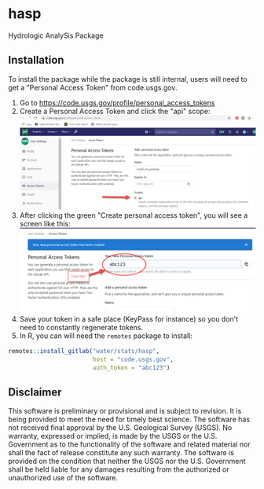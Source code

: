 # hasp

Hydrologic AnalySis Package

## Installation

To install the package while the package is still internal, users will need to get a "Personal Access Token" from code.usgs.gov. 

1. Go to https://code.usgs.gov/profile/personal_access_tokens
2. Create a Personal Access Token and click the "api" scope:
![pat](man/figures/pat.png)
3. After clicking the green "Create personal access token", you will see a screen like this:
![pat](man/figures/save_pat.png)
4. Save your token in a safe place (KeyPass for instance) so you don't need to constantly regenerate tokens. 
5. In R, you can will need the `remotes` package to install:
```r
remotes::install_gitlab("water/stats/hasp", 
                        host = "code.usgs.gov", 
                        auth_token = "abc123")
```

## Disclaimer

This software is preliminary or provisional and is subject to revision. It is being provided to meet the need for timely best science. The software has not received final approval by the U.S. Geological Survey (USGS). No warranty, expressed or implied, is made by the USGS or the U.S. Government as to the functionality of the software and related material nor shall the fact of release constitute any such warranty. The software is provided on the condition that neither the USGS nor the U.S. Government shall be held liable for any damages resulting from the authorized or unauthorized use of the software.

